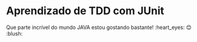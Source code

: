 <h1>Aprendizado de TDD com JUnit</h1>

<p>Que parte incrível do mundo JAVA estou gostando bastante! :heart_eyes: 😊 :blush: </p>

